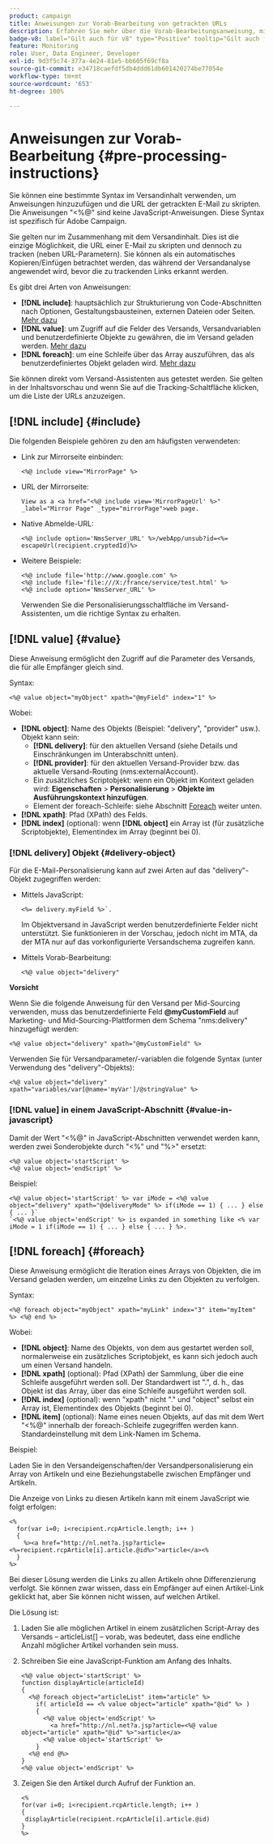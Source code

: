 ```yaml
---
product: campaign
title: Anweisungen zur Vorab-Bearbeitung von getrackten URLs
description: Erfahren Sie mehr über die Vorab-Bearbeitungsanweisung, mit der Sie die URL einer E-Mail skripten und dennoch tracken können
badge-v8: label="Gilt auch für v8" type="Positive" tooltip="Gilt auch für Campaign v8"
feature: Monitoring
role: User, Data Engineer, Developer
exl-id: 9d3f5c74-377a-4e24-81e5-bb605f69cf8a
source-git-commit: e34718caefdf5db4ddd61db601420274be77054e
workflow-type: tm+mt
source-wordcount: '653'
ht-degree: 100%

---
```


# Anweisungen zur Vorab-Bearbeitung {#pre-processing-instructions}

Sie können eine bestimmte Syntax im Versandinhalt verwenden, um Anweisungen hinzuzufügen und die URL der getrackten E-Mail zu skripten. Die Anweisungen &quot;&lt;%@&quot; sind keine JavaScript-Anweisungen. Diese Syntax ist spezifisch für Adobe Campaign.

Sie gelten nur im Zusammenhang mit dem Versandinhalt. Dies ist die einzige Möglichkeit, die URL einer E-Mail zu skripten und dennoch zu tracken (neben URL-Parametern). Sie können als ein automatisches Kopieren/Einfügen betrachtet werden, das während der Versandanalyse angewendet wird, bevor die zu trackenden Links erkannt werden.

Es gibt drei Arten von Anweisungen:

* **[!DNL include]**: hauptsächlich zur Strukturierung von Code-Abschnitten nach Optionen, Gestaltungsbausteinen, externen Dateien oder Seiten. [Mehr dazu](#include)
* **[!DNL value]**: um Zugriff auf die Felder des Versands, Versandvariablen und benutzerdefinierte Objekte zu gewähren, die im Versand geladen werden. [Mehr dazu](#value)
* **[!DNL foreach]**: um eine Schleife über das Array auszuführen, das als benutzerdefiniertes Objekt geladen wird. [Mehr dazu](#foreach)

Sie können direkt vom Versand-Assistenten aus getestet werden. Sie gelten in der Inhaltsvorschau und wenn Sie auf die Tracking-Schaltfläche klicken, um die Liste der URLs anzuzeigen.

## [!DNL include] {#include}

Die folgenden Beispiele gehören zu den am häufigsten verwendeten:

* Link zur Mirrorseite einbinden:

  ```
  <%@ include view="MirrorPage" %>  
  ```

* URL der Mirrorseite:

  ```
  View as a <a href="<%@ include view='MirrorPageUrl' %>" _label="Mirror Page" _type="mirrorPage">web page.
  ```

* Native Abmelde-URL:

  ```
  <%@ include option='NmsServer_URL' %>/webApp/unsub?id=<%= escapeUrl(recipient.cryptedId)%>
  ```

* Weitere Beispiele:

  ```
  <%@ include file='http://www.google.com' %>
  <%@ include file='file:///X:/france/service/test.html' %>
  <%@ include option='NmsServer_URL' %>
  ```

  Verwenden Sie die Personalisierungsschaltfläche im Versand-Assistenten, um die richtige Syntax zu erhalten.

## [!DNL value] {#value}

Diese Anweisung ermöglicht den Zugriff auf die Parameter des Versands, die für alle Empfänger gleich sind.

Syntax:

```
<%@ value object="myObject" xpath="@myField" index="1" %>
```

Wobei:

* **[!DNL object]**: Name des Objekts (Beispiel: &quot;delivery&quot;, &quot;provider&quot; usw.).
Objekt kann sein:
   * **[!DNL delivery]**: für den aktuellen Versand (siehe Details und Einschränkungen im Unterabschnitt unten).
   * **[!DNL provider]**: für den aktuellen Versand-Provider bzw. das aktuelle Versand-Routing (nms:externalAccount).
   * Ein zusätzliches Scriptobjekt: wenn ein Objekt im Kontext geladen wird: **Eigenschaften** > **Personalisierung** > **Objekte im Ausführungskontext hinzufügen**.
   * Element der foreach-Schleife: siehe Abschnitt [Foreach](#foreach) weiter unten.
* **[!DNL xpath]**: Pfad (XPath) des Felds.
* **[!DNL index]** (optional): wenn **[!DNL object]** ein Array ist (für zusätzliche Scriptobjekte), Elementindex im Array (beginnt bei 0).

### [!DNL delivery] Objekt {#delivery-object}

Für die E-Mail-Personalisierung kann auf zwei Arten auf das &quot;delivery&quot;-Objekt zugegriffen werden:

* Mittels JavaScript:

  ```
  <%= delivery.myField %>`.
  ```

  Im Objektversand in JavaScript werden benutzerdefinierte Felder nicht unterstützt. Sie funktionieren in der Vorschau, jedoch nicht im MTA, da der MTA nur auf das vorkonfigurierte Versandschema zugreifen kann.

* Mittels Vorab-Bearbeitung:

  ```
  <%@ value object="delivery"
  ```


**Vorsicht**

Wenn Sie die folgende Anweisung für den Versand per Mid-Sourcing verwenden, muss das benutzerdefinierte Feld **@myCustomField** auf Marketing- und Mid-Sourcing-Plattformen dem Schema &quot;nms:delivery&quot; hinzugefügt werden:

```
<%@ value object="delivery" xpath="@myCustomField" %>
```

Verwenden Sie für Versandparameter/-variablen die folgende Syntax (unter Verwendung des &quot;delivery&quot;-Objekts):

```
<%@ value object="delivery" xpath="variables/var[@name='myVar']/@stringValue" %>
```

### [!DNL value] in einem JavaScript-Abschnitt {#value-in-javascript}

Damit der Wert &quot;&lt;%@&quot; in JavaScript-Abschnitten verwendet werden kann, werden zwei Sonderobjekte durch &quot;&lt;%&quot; und &quot;%>&quot; ersetzt:

```
<%@ value object='startScript' %>
<%@ value object='endScript' %>
```

Beispiel:

```
<%@ value object='startScript' %> var iMode = <%@ value object="delivery" xpath="@deliveryMode" %> if(iMode == 1) { ... } else { ... }`
`<%@ value object='endScript' %> is expanded in something like <% var iMode = 1 if(iMode == 1) { ... } else { ... } %>.
```

## [!DNL foreach] {#foreach}

Diese Anweisung ermöglicht die Iteration eines Arrays von Objekten, die im Versand geladen werden, um einzelne Links zu den Objekten zu verfolgen.

Syntax:

```
<%@ foreach object="myObject" xpath="myLink" index="3" item="myItem" %> <%@ end %>
```

Wobei:

* **[!DNL object]**: Name des Objekts, von dem aus gestartet werden soll, normalerweise ein zusätzliches Scriptobjekt, es kann sich jedoch auch um einen Versand handeln.
* **[!DNL xpath]** (optional): Pfad (XPath) der Sammlung, über die eine Schleife ausgeführt werden soll. Der Standardwert ist &quot;.&quot;, d. h., das Objekt ist das Array, über das eine Schleife ausgeführt werden soll.
* **[!DNL index]** (optional): wenn &quot;xpath&quot; nicht &quot;.&quot; und &quot;object&quot; selbst ein Array ist, Elementindex des Objekts (beginnt bei 0).
* **[!DNL item]** (optional): Name eines neuen Objekts, auf das mit dem Wert &quot;&lt;%@&quot; innerhalb der foreach-Schleife zugegriffen werden kann. Standardeinstellung mit dem Link-Namen im Schema.

Beispiel:

Laden Sie in den Versandeigenschaften/der Versandpersonalisierung ein Array von Artikeln und eine Beziehungstabelle zwischen Empfänger und Artikeln.

Die Anzeige von Links zu diesen Artikeln kann mit einem JavaScript wie folgt erfolgen:

```
<%
  for(var i=0; i<recipient.rcpArticle.length; i++ )
  {
    %><a href="http://nl.net?a.jsp?article=<%=recipient.rcpArticle[i].article.@id%>">article</a><%
  }
%>
```

Bei dieser Lösung werden die Links zu allen Artikeln ohne Differenzierung verfolgt. Sie können zwar wissen, dass ein Empfänger auf einen Artikel-Link geklickt hat, aber Sie können nicht wissen, auf welchen Artikel.

Die Lösung ist:

1. Laden Sie alle möglichen Artikel in einem zusätzlichen Script-Array des Versands – articleList[] – vorab, was bedeutet, dass eine endliche Anzahl möglicher Artikel vorhanden sein muss.
1. Schreiben Sie eine JavaScript-Funktion am Anfang des Inhalts.

   ```
   <%@ value object='startScript' %>
   function displayArticle(articleId)
   {
     <%@ foreach object="articleList" item="article" %>
       if( articleId == <% value object="article" xpath="@id" %> ) 
       {
         <%@ value object='endScript' %>
           <a href="http://nl.net?a.jsp?article=<%@ value object="article" xpath="@id" %>">article</a>
         <%@ value object='startScript' %>
       } 
     <%@ end @%>
   }
   <%@ value object='endScript' %>
   ```

1. Zeigen Sie den Artikel durch Aufruf der Funktion an.

   ```
   <%
   for(var i=0; i<recipient.rcpArticle.length; i++ )
   {
    displayArticle(recipient.rcpArticle[i].article.@id)
   }
   %>
   ```

